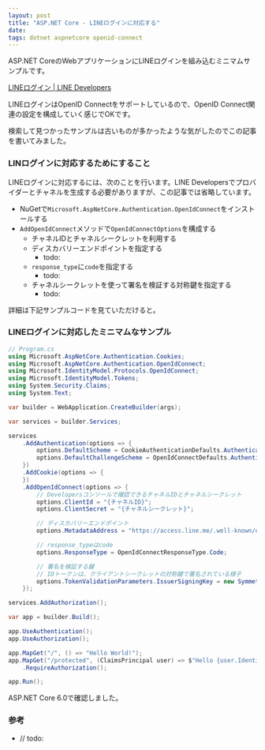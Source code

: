 ```yaml
---
layout: post
title: "ASP.NET Core - LINEログインに対応する"
date: 
tags: dotnet aspnetcore openid-connect
---
```


ASP.NET CoreのWebアプリケーションにLINEログインを組み込むミニマムサンプルです。

[LINEログイン | LINE Developers](https://developers.line.biz/ja/services/line-login/)

LINEログインはOpenID Connectをサポートしているので、OpenID Connect関連の設定を構成していく感じでOKです。

検索して見つかったサンプルは古いものが多かったような気がしたのでこの記事を書いてみました。

### LINログインに対応するためにすること

LINEログインに対応するには、次のことを行います。LINE Developersでプロバイダーとチャネルを生成する必要がありますが、この記事では省略しています。

- NuGetで`Microsoft.AspNetCore.Authentication.OpenIdConnect`をインストールする
- `AddOpenIdConnect`メソッドで`OpenIdConnectOptions`を構成する
	- チャネルIDとチャネルシークレットを利用する
	- ディスカバリーエンドポイントを指定する
		- todo:
	- `response_type`に`code`を指定する
		- todo:
	- チャネルシークレットを使って署名を検証する対称鍵を指定する
		- todo:

詳細は下記サンプルコードを見ていただけると。

### LINEログインに対応したミニマムなサンプル

```csharp
// Program.cs
using Microsoft.AspNetCore.Authentication.Cookies;
using Microsoft.AspNetCore.Authentication.OpenIdConnect;
using Microsoft.IdentityModel.Protocols.OpenIdConnect;
using Microsoft.IdentityModel.Tokens;
using System.Security.Claims;
using System.Text;

var builder = WebApplication.CreateBuilder(args);

var services = builder.Services;

services
	.AddAuthentication(options => {
		options.DefaultScheme = CookieAuthenticationDefaults.AuthenticationScheme;
		options.DefaultChallengeScheme = OpenIdConnectDefaults.AuthenticationScheme;
	})
	.AddCookie(options => {
	})
	.AddOpenIdConnect(options => {
		// Developersコンソールで確認できるチャネルIDとチャネルシークレット
		options.ClientId = "{チャネルID}";
		options.ClientSecret = "{チャネルシークレット}";

		// ディスカバリーエンドポイント
		options.MetadataAddress = "https://access.line.me/.well-known/openid-configuration";

		// response_typeはcode
		options.ResponseType = OpenIdConnectResponseType.Code;

		// 署名を検証する鍵
		// IDトークンは、クライアントシークレットの対称鍵で署名されている様子
		options.TokenValidationParameters.IssuerSigningKey = new SymmetricSecurityKey(Encoding.ASCII.GetBytes(options.ClientSecret));
	});

services.AddAuthorization();

var app = builder.Build();

app.UseAuthentication();
app.UseAuthorization();

app.MapGet("/", () => "Hello World!");
app.MapGet("/protected", (ClaimsPrincipal user) => $"Hello {user.Identity?.Name}!")
	.RequireAuthorization();

app.Run();
```

ASP.NET Core 6.0で確認しました。

### 参考
- // todo:
